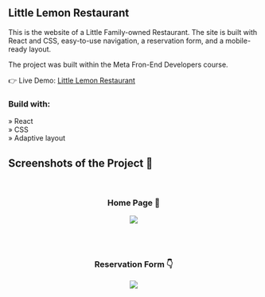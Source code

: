 <h2>Little Lemon Restaurant</h2>

<p>This is the website of a Little Family-owned Restaurant. The site is built with React and CSS, easy-to-use navigation, a reservation form, and a mobile-ready layout.</p>

<p>The project was built within the Meta Fron-End Developers course.</p>

👉 Live Demo: <a href='https://restaurant-project-beta.vercel.app/'>Little Lemon Restaurant</a>

<h3>Build with:</h3>

» React <br>
» CSS <br>
» Adaptive layout <br>

<h2>Screenshots of the Project 📸</h2>
<br>
<h3 align='center'>Home Page 🏡</h3>

<div align='center'>
<img src='../assets/restaurant-project-beta.vercel.app_.png?raw=true'/>
</div>

<br><br>
<h3 align='center'>Reservation Form 👇</h3>

<div align='center'>
<img src='../assets/restaurant-project-beta.vercel.app_reservations.png?raw=true'/>
</div>
